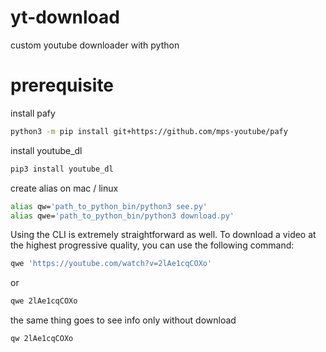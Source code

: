 # yt-download
 custom youtube downloader with python
 
# prerequisite
 install pafy
 ```bash
 python3 -m pip install git+https://github.com/mps-youtube/pafy
 ```
 install youtube_dl
 ```bash
 pip3 install youtube_dl
 ```
 
 create alias on mac / linux
 ```bash
 alias qw='path_to_python_bin/python3 see.py'
 alias qwe='path_to_python_bin/python3 download.py'
 ```

Using the CLI is extremely straightforward as well. To download a video at the
highest progressive quality, you can use the following command:
```bash
qwe 'https://youtube.com/watch?v=2lAe1cqCOXo'
```
or

```bash
qwe 2lAe1cqCOXo
```

the same thing goes to see info only without download
```bash
qw 2lAe1cqCOXo
```
